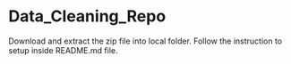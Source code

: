 # Data_Cleaning_Repo

Download and extract the zip file into local folder.
Follow the instruction to setup inside README.md file. 
